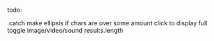 todo:

.catch
make ellipsis if chars are over some amount
click to display full
toggle image/video/sound
results.length 

